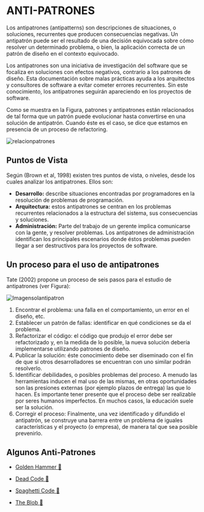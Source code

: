 # ANTI-PATRONES

Los antipatrones (antipatterns) son descripciones de situaciones, o
soluciones, recurrentes que producen consecuencias negativas. Un
antipatrón puede ser el resultado de una decisión equivocada sobre
cómo resolver un determinado problema, o bien, la aplicación correcta
de un patrón de diseño en el contexto equivocado. 

Los antipatrones son una iniciativa de investigación del software
que se focaliza en soluciones con efectos negativos, contrario a los
patrones de diseño. Esta documentación sobre malas prácticas ayuda a
los arquitectos y consultores de software a evitar cometer errores recurrentes. Sin este conocimiento, los antipatrones seguirán
apareciendo en los proyectos de software. 

Como  se  muestra  en  la  Figura,  patrones  y antipatrones están relacionados de tal forma que un  patrón  puede evolucionar  hasta  convertirse en una solución de antipatrón. Cuando éste es el caso,  se dice  que estamos  en presencia  de un proceso de refactoring.

![relacionpatrones]()

## Puntos de Vista

Según (Brown et al, 1998) existen tres puntos de vista, o niveles,
desde los cuales analizar los antipatrones. Ellos son:

* **Desarrollo:** describe situaciones encontradas por programadores en
la resolución de problemas de programación.
* **Arquitectura:** estos antipatrones se centran en los problemas
recurrentes relacionados a la estructura del sistema, sus
consecuencias y soluciones.
* **Administración:** Parte del trabajo de un gerente implica comunicarse
con la gente, y resolver problemas. Los antipatrones de
administración identifican los principales escenarios donde éstos
problemas pueden llegar a ser destructivos para los proyectos de
software. 

##  Un proceso para el uso de antipatrones

Tate (2002) propone un proceso de seis pasos para el estudio de
antipatrones (ver Figura):

![Imagensolantipatron]()

1. Encontrar el problema: una falla en el comportamiento, un error en el
diseño, etc.
2. Establecer un patrón de fallas: identificar en qué condiciones se da el
problema.
3. Refactorizar el código: el código que produjo el error debe ser
refactorizado y, en la medida de lo posible, la nueva solución debería
implementarse utilizando patrones de diseño.
4. Publicar la solución: éste conocimiento debe ser diseminado con el
fin de que si otros desarrolladores se encuentran con uno similar
podrán resolverlo.
5. Identificar debilidades, o posibles problemas del proceso. A menudo
las herramientas inducen el mal uso de las mismas, en otras
oportunidades son las presiones externas (por ejemplo plazos de
entrega) las que lo hacen. Es importante tener presente que el proceso debe ser realizable por seres humanos imperfectos. En muchos casos, la educación suele ser la solución.
6. Corregir el proceso: Finalmente, una vez identificado y difundido el
antipatrón, se construye una barrera entre un problema de iguales
características y el proyecto (o empresa), de manera tal que sea
posible prevenirlo. 

## Algunos Anti-Patrones

* [Golden Hammer :hammer:]()

* [Dead Code :volcano:]()

* [Spaghetti Code :spaghetti:]()

* [The Blob :zombie:]()




